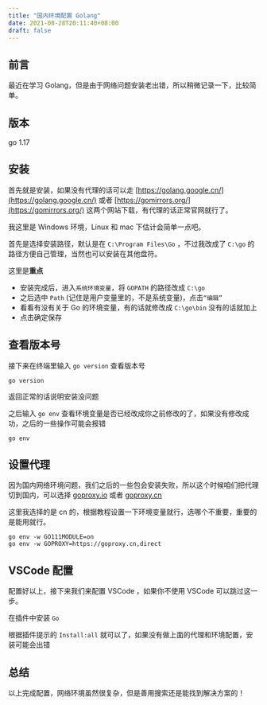 ```yaml
---
title: "国内环境配置 Golang"
date: 2021-08-28T20:11:40+08:00
draft: false
---
```


## 前言
最近在学习 Golang，但是由于网络问题安装老出错，所以稍微记录一下，比较简单。

## 版本
go 1.17

## 安装
首先就是安装，如果没有代理的话可以走 [https://golang.google.cn/](https://golang.google.cn/) 或者 [https://gomirrors.org/](https://gomirrors.org/) 这两个网站下载，有代理的话正常官网就行了。

我这里是 Windows 环境，Linux 和 mac 下估计会简单一点吧。

首先是选择安装路径，默认是在 `C:\Program Files\Go` ，不过我改成了 `C:\go` 的路径方便自己管理，当然也可以安装在其他盘符。

这里是**重点**
* 安装完成后，进入`系统环境变量`，将 `GOPATH` 的路径改成 `C:\go` 
* 之后选中 `Path` (记住是用户变量里的，不是系统变量)，点击`“编辑”`
* 看看有没有关于 Go 的环境变量，有的话就修改成 `C:\go\bin` 没有的话就加上
* 点击确定保存

## 查看版本号
接下来在终端里输入 `go version` 查看版本号
```shell
go version
```
返回正常的话说明安装没问题

之后输入 `go env` 查看环境变量是否已经改成你之前修改的了，如果没有修改成功，之后的一些操作可能会报错
```shell
go env
```

## 设置代理
因为国内网络环境问题，我们之后的一些包会安装失败，所以这个时候咱们把代理切到国内，可以选择 [goproxy.io](https://goproxy.io/zh/) 或者 [goproxy.cn](https://goproxy.cn/)

这里我选择的是 cn 的，根据教程设置一下环境变量就行，选哪个不重要，重要的是能用就行。
```shell
go env -w GO111MODULE=on
go env -w GOPROXY=https://goproxy.cn,direct
```

## VSCode 配置
配置好以上，接下来我们来配置 VSCode ，如果你不使用 VSCode 可以跳过这一步。

在插件中安装 `Go`

根据插件提示的 `Install:all` 就可以了，如果没有做上面的代理和环境配置，安装可能会出错

## 总结
以上完成配置，网络环境虽然很复杂，但是善用搜索还是能找到解决方案的！